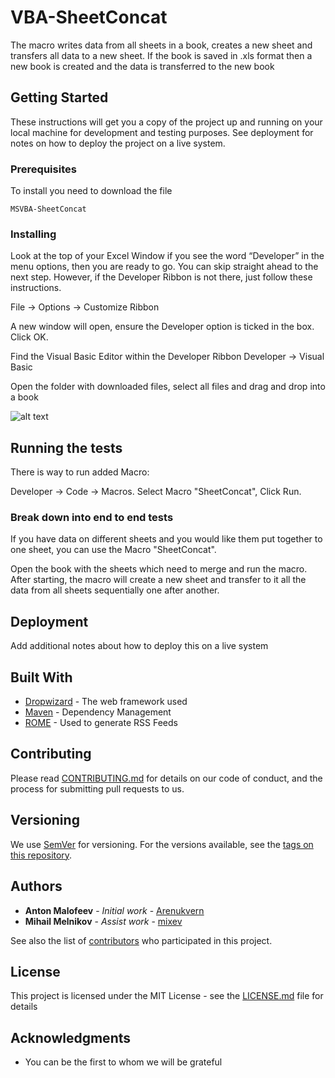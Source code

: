 # VBA-SheetConcat

The macro writes data from all sheets in a book, creates a new sheet and transfers all data to a new sheet. If the book is saved in .xls format then a new book is created and the data is transferred to the new book
## Getting Started

These instructions will get you a copy of the project up and running on your local machine for development and testing purposes. See deployment for notes on how to deploy the project on a live system.

### Prerequisites

To install you need to download the file

```
MSVBA-SheetConcat
```

### Installing

<p>Look at the top of your Excel Window if you see the word “Developer” in the menu options, then you are ready to go.  You can skip straight ahead to the next step. However, if the Developer Ribbon is not there, just follow these instructions.</p>
<p>File -> Options -> Customize Ribbon</p>
A new window will open, ensure the Developer option is ticked in the box.
Click OK.

Find the Visual Basic Editor within the Developer Ribbon
Developer -> Visual Basic

Open the folder with downloaded files, select all files and drag and drop into a book

![alt text](https://dl4.joxi.net/drive/2020/04/10/0042/2948/2775940/40/1e30f89975.jpg "For exampel")


## Running the tests

There is way to run added Macro:

Developer -> Code -> Macros. Select Macro "SheetConcat", Click Run.

### Break down into end to end tests

If you have data on different sheets and you would like them put together to one sheet, you can use the Macro "SheetConcat".

Open the book with the sheets which need to merge and run the macro. After starting, the macro will create a new sheet and transfer to it all the data from all sheets sequentially one after another.


## Deployment

Add additional notes about how to deploy this on a live system

## Built With

* [Dropwizard](http://www.dropwizard.io/1.0.2/docs/) - The web framework used
* [Maven](https://maven.apache.org/) - Dependency Management
* [ROME](https://rometools.github.io/rome/) - Used to generate RSS Feeds

## Contributing

Please read [CONTRIBUTING.md](https://gist.github.com/PurpleBooth/b24679402957c63ec426) for details on our code of conduct, and the process for submitting pull requests to us.

## Versioning

We use [SemVer](http://semver.org/) for versioning. For the versions available, see the [tags on this repository](https://github.com/your/project/tags). 

## Authors

* **Anton Malofeev** - *Initial work* - [Arenukvern](https://github.com/Arenukvern)
* **Mihail Melnikov** - *Assist work* - [mixev](https://github.com/mixev)

See also the list of [contributors](https://github.com/your/project/contributors) who participated in this project.

## License

This project is licensed under the MIT License - see the [LICENSE.md](LICENSE.md) file for details

## Acknowledgments

* You can be the first to whom we will be grateful


